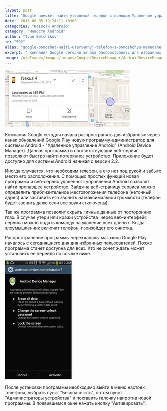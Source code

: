 ```yaml
---
layout: post
title: "Google поможет найти утерянный телефон с помощью Удаленное управление Android (Android Device Manager)"
date:  2013-08-05 19:24:11 +0300
categories: "Новости Android"
category: "Новости Android"
author: "Ivan Belchikov"
id: "502"
alias: "google-pomozhet-najti-uteryannyj-telefon-s-pomoshchyu-menedzhera-ustrojstv-android-android-device-manager"
excerpt: " Компания Google сегодня начала распространять для избранных через канал обновлений Google Play новую программу-администратор для системы Android - Удаленное управление Android (Android Device Manager). Данная программа и соответствующий веб-сервис позволяют быстро найти потерянное устройство. Приложение будет доступно для системы Android начиная с версии 2.2."
image: /oldImages/images/images/Google/DeviceManager/AndroidDeviceManager.jpg
---
```

<img src="/oldImages/images/images/Google/DeviceManager/AndroidDeviceManager.jpg" alt="Android Device Manager" /> 

Компания Google сегодня начала распространять для избранных через канал обновлений Google Play новую программу-администратор для системы Android - "Удаленное управление Android" (Android Device Manager). Данная программа и соответствующий веб-сервис позволяют быстро найти потерянное устройство. Приложение будет доступно для системы Android начиная с версии 2.2.


Иногда случается, что необходим телефон, а его нет под рукой и забыто место его расположения. С помощью простых функций новая программа и веб-сервис удаленного управления Android позволят найти пропавшее устройство  Зайдя на веб-страницу сервиса можно определить приблизительное местоположения телефона (неточный адрес) или заставить его звонить на максимальной громкости (телефон будет звонить даже если все звуки отключены). 

Так же программа позволит скрыть личные данные от посторонних глаз. В случае утери или кражи устройства  через веб-интерфейс сервиса можно подать команду на удаление всех данных. Когда злоумышленник включит телефон, произойдет его очистка.

Распространение программы через каналы магазина Google Play началось с сегодняшнего дня дня избранных пользователей. Позже программа станет доступна для всех. Кто не хочет ждать может установить ее перейдя по ссылке ниже.

<img src="/oldImages/images/images/Google/DeviceManager/device_manager.jpg" alt="Установка Android Device Manager" />

После установки программы необходимо выйти в меню настоек телефона, выбрать пункт "Безопасность", потом пункт "Администраторы устройства" и поставить галочку напротив новой программы. В появившемся окне нажать кнопку "Активировать".

